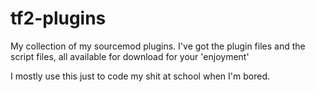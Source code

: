# tf2-plugins
My collection of my sourcemod plugins. I've got the plugin files and the script files, all available for download for your 'enjoyment'

I mostly use this just to code my shit at school when I'm bored. 
